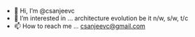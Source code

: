 - 👋 Hi, I’m @csanjeevc
- 👀 I’m interested in ... architecture evolution be it n/w, s/w, t/c
- 📫 How to reach me ... csanjeevc@gmail.com

<!---
csanjeevc/csanjeevc is a ✨ special ✨ repository because its `README.md` (this file) appears on your GitHub profile.
You can click the Preview link to take a look at your changes.
--->
